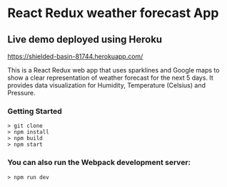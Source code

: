 # React Redux weather forecast App

## Live demo deployed using Heroku

https://shielded-basin-81744.herokuapp.com/

This is a React Redux web app that uses sparklines and Google maps to show
a clear representation of weather forecast for the next 5 days.
It provides data visualization for Humidity, Temperature (Celsius) and Pressure.

### Getting Started
```
> git clone
> npm install
> npm build
> npm start
```

### You can also run the Webpack development server:

```
> npm run dev
```
